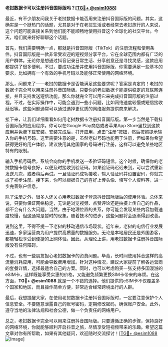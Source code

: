 **老挝数据卡可以注册抖音国际版吗？[[TG💪+ @esim1088](https://t.me/s/esim1088)]**

最近，有不少朋友问我关于老挝数据卡能否用来注册抖音国际版的问题。其实，这确实是一个挺热门的话题，尤其是对于在老挝生活或者经常去老挝旅行的人来说，这个问题可能直接关系到他们能不能顺畅地使用抖音这个全球化的社交平台。今天，咱们就来好好聊聊这个话题。

首先，我们需要明确一点，那就是抖音国际版（TikTok）的注册流程和使用条件。抖音国际版是一款非常受欢迎的短视频分享平台，它在全球范围内都有广泛的用户群体。无论你是想通过抖音记录日常生活、分享创意还是寻找灵感，这款应用都提供了很多便利。不过，要成功注册并使用抖音国际版，你需要满足一些基本的要求，比如拥有一个有效的手机号码以及能够正常使用的网络环境。

那么，问题来了——老挝的数据卡是否能满足这些要求呢？答案是肯定的！老挝的数据卡完全可以用来注册抖音国际版。只要你的老挝数据卡能提供稳定的互联网连接，并且支持发送短信功能，那么你就完全可以用它来完成抖音国际版的注册过程。不过，在实际操作中，可能会遇到一些小问题，比如网络速度较慢或短信接收延迟等。这些问题通常可以通过选择更优质的网络服务提供商来解决。

接下来，让我们详细看看如何用老挝数据卡注册抖音国际版。第一步当然是下载抖音国际版的应用程序。你可以在Google Play商店或者苹果App Store里找到这款应用并免费下载安装。安装完成后，打开应用，点击“注册”按钮，然后按照提示输入你的手机号码。这里需要注意的是，虽然老挝号码也能用于注册，但如果你希望获得更好的用户体验，建议使用其他国家的号码进行注册，这样可以避免某些地区特有的限制。

输入手机号码后，系统会向你的手机发送一条验证码短信。这个时候，确保你的老挝数据卡信号良好，以便及时接收到验证码。如果验证码迟迟未到，可以尝试重新发送几次，或者稍后再试。一旦验证码成功接收，输入验证码并设置密码，你就完成了初步注册。接下来，你可以根据自己的喜好上传头像、填写个人资料等，进一步完善账户信息。

除了注册之外，很多人还关心用老挝数据卡登录抖音国际版后的使用体验。总体来说，只要你保证网络稳定，无论是浏览视频、点赞评论还是拍摄上传自己的作品，都不会有什么大问题。当然，由于地理位置的关系，你可能会发现某些内容加载速度较慢，但这通常是暂时的现象。随着技术的进步，这些问题将会逐渐得到改善。

说到这里，不得不提一下老挝的移动通信市场现状。近年来，老挝的电信行业发展迅速，多家运营商为用户提供高质量的数据服务。无论是本地居民还是外国游客，都能轻松享受到便捷的上网体验。因此，从理论上讲，用老挝数据卡注册抖音国际版没有任何障碍。

不过，也有一些朋友担心老挝数据卡的资费问题。毕竟，长时间使用抖音这样的高流量消耗应用，可能会导致费用增加。针对这种情况，建议大家提前了解各运营商的套餐详情，选择最适合自己的方案。同时，也可以考虑购买一张支持多国漫游的eSIM卡，这样既能享受实惠的价格，又能避免频繁更换SIM卡带来的麻烦。在这方面，**TG💪+ @esim1088** 就是一个不错的选择。他们提供的eSIM卡不仅覆盖多个国家和地区，而且操作简单方便，非常适合经常跨境出行的人群。

最后，我想提醒大家，在使用老挝数据卡注册抖音国际版时，一定要注意保护个人信息安全。不要随意泄露自己的账号密码，定期修改密码，确保账户安全。此外，遵守当地的法律法规和社会公德，做一个负责任的网络用户。

总之，老挝数据卡完全可以用来注册抖音国际版。只要遵循正确的步骤，保持良好的网络环境，你就能够顺利开启抖音之旅，尽情享受短视频带来的乐趣。希望这篇文章对你有所帮助，如果有其他疑问，欢迎随时交流探讨！[[TG💪+ @esim1088](https://t.me/s/esim1088) ![Image](https://i.postimg.cc/4NQfJmqS/Snipaste-2025-05-13-00-14-12.png)]